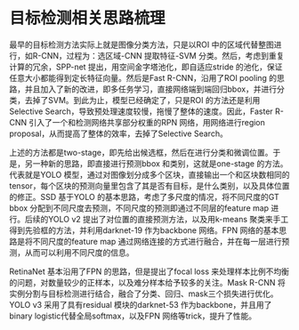 # 目标检测相关思路梳理

最早的目标检测方法实际上就是图像分类方法，只是以ROI 中的区域代替整图进行，如R-CNN，过程为：选区域-CNN 提取特征-SVM 分类。然后，考虑到重复计算的冗余，SPP-net 提出，用空间金字塔池化，即自适应stride 的池化，保证任意大小都能得到定长特征向量。然后是Fast R-CNN，沿用了ROI pooling 的思路，并且加入了新的改进，即多任务学习，直接网络端到端回归bbox，并进行分类，去掉了SVM。到此为止，模型已经确定了，只是ROI 的方法还是利用Selective Search，导致预处理速度较慢，拖慢了整体的速度。因此，Faster R-CNN 引入了一个和检测网络共享部分权重的RPN 网络，用网络进行region proposal，从而提高了整体的效率，去掉了Selective Search。

上述的方法都是two-stage，即先给出候选框，然后在进行分类和微调位置。于是，另一种新的思路，即直接进行预测bbox 和类别，这就是one-stage 的方法。代表就是YOLO 模型，通过对图像划分成多个区块，直接输出一个和区块数相同的tensor，每个区块的预测向量里包含了其是否有目标，是什么类别，以及具体位置的修正。SSD 基于YOLO 的基本思路，考虑了多尺度的情况，将不同尺度的GT bbox 分配到不同尺度去预测，不同尺度的预测即通过不同层的feature map 进行。后续的YOLO v2 提出了对位置的直接预测方法，以及用k-means 聚类来手工得到先验框的方法，并利用darknet-19 作为backbone 网络。FPN 网络的基本思路是将不同尺度的feature map 通过网络连接的方式进行融合，并在每一层进行预测，从而可以利用不同尺度的信息。

RetinaNet 基本沿用了FPN 的思路，但是提出了focal loss 来处理样本比例不均衡的问题，对数量较少的正样本，以及难分样本给予较多的关注。Mask R-CNN 将实例分割与目标检测进行结合，融合了分类、回归、mask三个损失进行优化。YOLO v3 采用了具有residual 模块的darknet-53 作为backbone，并且用了binary logistic代替全局softmax，以及FPN 网络等trick，提升了性能。

